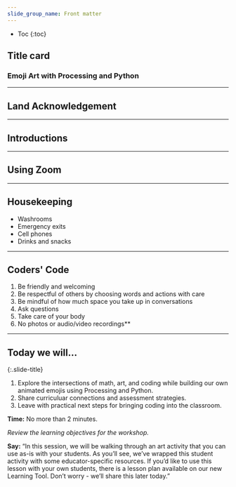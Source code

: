 ```yaml
---
slide_group_name: Front matter
---
```


<nav class="slide-group-nav" markdown="1">

* Toc
{:toc}

</nav>

## Title card

### Emoji Art with Processing and Python

---

## Land Acknowledgement

---

## Introductions

---

## Using Zoom

---

## Housekeeping

- Washrooms
- Emergency exits
- Cell phones
- Drinks and snacks

---

## Coders' Code

1. Be friendly and welcoming
2. Be respectful of others by choosing words and actions with care
3. Be mindful of how much space you take up in conversations
4. Ask questions
5. Take care of your body
6. No photos or audio/video recordings**

---

## Today we will...
{:.slide-title}

1. Explore the intersections of math, art, and coding while building our own animated emojis using Processing and Python.
2. Share curriculuar connections and assessment strategies.
3. Leave with practical next steps for bringing coding into the classroom.

<!--# <aside class="slide-notes"> #-->

**Time:** No more than 2 minutes.

_Review the learning objectives for the workshop._

**Say:** “In this session, we will be walking through an art activity that you can use as-is with your students. As you’ll see, we’ve wrapped this student activity with some educator-specific resources. If you’d like to use this lesson with your own students, there is a lesson plan available on our new Learning Tool. Don’t worry - we’ll share this later today.”

<!--# </aside> #-->